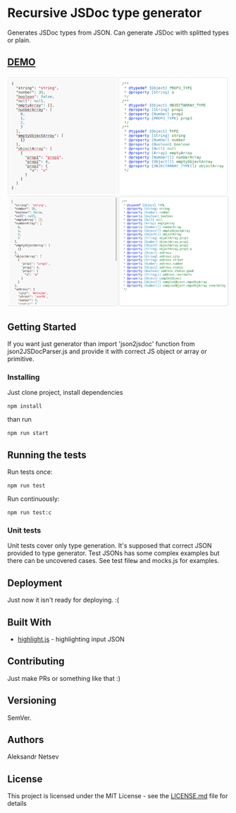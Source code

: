 # Recursive JSDoc type generator 

Generates JSDoc types from JSON. Can generate JSDoc with splitted types or plain.
## [DEMO](https://iozheg.github.io/)
![sample](sample.png)
![sample_plain](sample_plain.png)

## Getting Started

If you want just generator than import 'json2jsdoc' function from json2JSDocParser.js and provide it with correct JS object or array or primitive.

### Installing

Just clone project, install dependencies

```
npm install
```

than run

```
npm run start
```

## Running the tests
Run tests once:
```
npm run test
```
Run continuously:
```
npm run test:c
```

### Unit tests

Unit tests cover only type generation. It's supposed that correct JSON provided to type generator.
Test JSONs has some complex examples but there can be uncovered cases. See test fileы and mocks.js for examples.

## Deployment

Just now it isn't ready for deploying. :(

## Built With

* [highlight.js](https://highlightjs.org/) - highlighting input JSON

## Contributing

Just make PRs or something like that :)

## Versioning

SemVer.

## Authors

Aleksandr Netsev

## License

This project is licensed under the MIT License - see the [LICENSE.md](LICENSE.md) file for details
